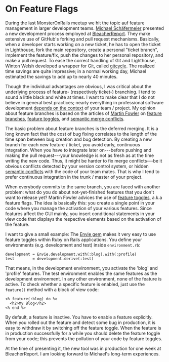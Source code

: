 On Feature Flags
================

During the last MonsterOnRails meetup we hit the topic auf feature management in larger development teams. [Michael Schäfermeier](http://about.me/mschae) presented
a new development process employed at [BleacherReport](http://www.bleacherreport.com). They make extensive use of GitHub's forking and pull request mechanisms.
Basically, when a developer starts working on a new ticket, he has to open the ticket in Lighthouse, fork the main repository, create a personal "ticket branch", implement
the feature/fix, push the changes to her personal repository, and make a pull request. To ease the correct handling of Git and Lighthouse, Winton Welsh developed
a wrapper for Git, called [gitcycle](https://github.com/winton/gitcycle). The realized time savings are quite impressive; in a normal working day, Michael estimated
the savings to add up to nearly 40 minutes.

Though the individual advantages are obvious, I was critical about the underlying process of feature- (respectively ticket-) branching.
I tend to sound a little black and white at times. I want to make clear that I do not believe in general best practices; nearly everything in professional
software development [depends on the context](http://andreas-simon.blogspot.com/2011/02/photographic-testing-lessons-learned.html) of your team / project.
My opinion about feature branches is based on the articles of [Martin Fowler](http://www.martinfowler.com) on [feature branches](http://martinfowler.com/bliki/FeatureBranch.html),
[feature toggles](http://martinfowler.com/bliki/FeatureToggle.html), and [semantic merge conflicts](http://martinfowler.com/bliki/SemanticConflict.html).

The basic problem about feature branches is the deferred merging. It is a long known fact that the cost of bug fixing correlates to the length of the time span between bug creation and bug detection.
By creating a new branch for each new feature / ticket, you avoid early, continuous integration. When you have to integrate later on---before pushing and making the pull request---your knowledge is not as fresh as at the time writing the new code. Thus, it might be harder to fix merge conflicts---be it obvious conflicts detected by your version control system, or hidden
[semantic conflicts](http://martinfowler.com/bliki/SemanticConflict.html) with the code of your team mates. That is why I tend to prefer continuous integration in the trunk / master of your project.

When everybody commits to the same branch, you are faced with another problem: what do you do about not-yet-finished features that you don't want to release yet? Martin Fowler advices
the use of [feature toggles](http://martinfowler.com/bliki/FeatureToggle.html), a.k.a feature flags. The idea is basically this: you create a single point in your code where you manage
the activation of your various features. Since features affect the GUI mainly, you insert conditional statements in your view code that displays the respective elements based
on the activation of the feature.

I want to give a small example: The [Envie gem](http://rubygems.org/gems/envie) makes it very easy to use feature toggles within Ruby on Rails applications. You define your environments
(e.g. development and test) inside `environment.rb`:

    development = Envie.development.with(:blog).with(:profile)
    test        = development.derive(:test)

That means, in the development environment, you activate the 'blog' and 'profile' features. The test environment enables the same features as the development environment. In any
other environment, none of the feature is active. To check whether a specific feature is enabled, just use the `feature()` method with a block of view code:

    <% feature(:blog) do %>
      <h2>My Blog</h2>
    <% end %>

By default, a feature is inactive. You have to enable a feature explicitly. When you rolled out the feature and detect some bug in production, it is easy to withdraw it by
switching off the feature toggle. When the feature is in production successfully for a while you should delete the feature toggle from your code; this prevents the pollution of your code by feature toggles.

At the time of presenting it, the new tool was in production for one week at BleacherReport. I am looking forward to Michael's long-term experiences.
